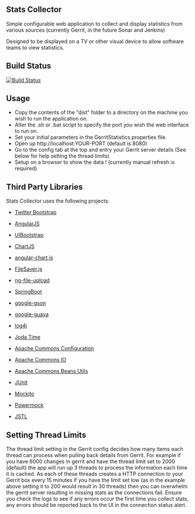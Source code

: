 Stats Collector
---------------
Simple configurable web application to collect and display statistics from various sources (currently Gerrit, in the future Sonar and Jenkins)

Designed to be displayed on a TV or other visual device to allow software teams to view statistics.

Build Status
------------
[![Build Status](https://travis-ci.org/JohnCannon87/Hammerhead-StatsCollector.svg?branch=master)](https://travis-ci.org/JohnCannon87/Hammerhead-StatsCollector)

Usage
-----

* Copy the contents of the "dist" folder to a directory on the machine you wish to run the application on.
* Alter the .sh or .bat script to specify the port you wish the web interface to run on.
* Set your initial parameters in the GerritStatistics.properties file.
* Open up http://localhost:YOUR-PORT (default is 8080)
* Go to the config tab at the top and entry your Gerrit server details (See below for help setting the thread limits)
* Setup on a browser to show  the data ! (currently manual refresh is required)

Third Party Libraries
---------------------

Stats Collector uses the following projects:

* [Twitter Bootstrap](http://getbootstrap.com/)
* [AngularJS](https://angularjs.org/)
* [UIBootstrap](http://angular-ui.github.io/bootstrap/)
* [ChartJS](http://www.chartjs.org/)
* [angular-chart.js](http://jtblin.github.io/angular-chart.js/)
* [FileSaver.js](https://github.com/eligrey/FileSaver.js/)
* [ng-file-upload](https://github.com/danialfarid/ng-file-upload)

* [SpringBoot](http://projects.spring.io/spring-boot/)
* [google-gson](https://github.com/google/gson)
* [google-guava](https://github.com/google/guava)
* [log4j](http://logging.apache.org/log4j/2.x/)
* [Joda Time](http://www.joda.org/joda-time/)
* [Apache Commons Configuration](https://commons.apache.org/proper/commons-configuration/)
* [Apache Commons IO](https://commons.apache.org/proper/commons-io/)
* [Apache Commons Beans Utils](http://commons.apache.org/proper/commons-beanutils/)
* [JUnit](http://junit.org/)
* [Mockito](https://code.google.com/p/mockito/)
* [Powermock](https://code.google.com/p/powermock/)
* [JSTL](https://jstl.java.net/)

Setting Thread Limits
---------------------
The thread limit setting in the Gerrit config decides how many items each thread can process when pulling back details from Gerrit.
For example if you have 6000 changes in gerrit and have the thread limit set to 2000 (default) the app will run up 3 threads to process the information each time it is cached.
As each of these threads creates a HTTP connection to your Gerrit box every 15 minutes if you have the limit set low (as in the example above setting it to 200 would result in 30 threads) then you can overwhelm the gerrit server resulting in missing stats as the connections fail.
Ensure you check the logs to see if any errors occur the first time you collect stats, any errors should be reported back to the UI in the connection status alert.